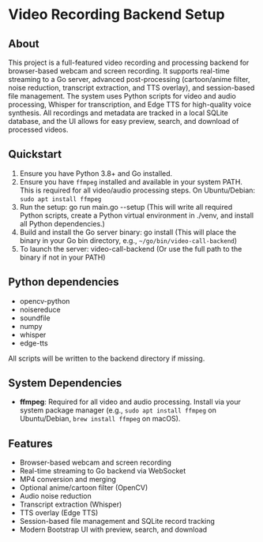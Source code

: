# Video Recording Backend Setup

## About

This project is a full-featured video recording and processing backend for browser-based webcam and screen recording. It supports real-time streaming to a Go server, advanced post-processing (cartoon/anime filter, noise reduction, transcript extraction, and TTS overlay), and session-based file management. The system uses Python scripts for video and audio processing, Whisper for transcription, and Edge TTS for high-quality voice synthesis. All recordings and metadata are tracked in a local SQLite database, and the UI allows for easy preview, search, and download of processed videos.

## Quickstart

1. Ensure you have Python 3.8+ and Go installed.
2. Ensure you have `ffmpeg` installed and available in your system PATH. This is required for all video/audio processing steps. On Ubuntu/Debian: `sudo apt install ffmpeg`
3. Run the setup:
   go run main.go --setup
   (This will write all required Python scripts, create a Python virtual environment in ./venv, and install all Python dependencies.)
4. Build and install the Go server binary:
   go install
   (This will place the binary in your Go bin directory, e.g., `~/go/bin/video-call-backend`)
5. To launch the server:
   video-call-backend
   (Or use the full path to the binary if not in your PATH)

## Python dependencies
- opencv-python
- noisereduce
- soundfile
- numpy
- whisper
- edge-tts

All scripts will be written to the backend directory if missing.

## System Dependencies
- **ffmpeg**: Required for all video and audio processing. Install via your system package manager (e.g., `sudo apt install ffmpeg` on Ubuntu/Debian, `brew install ffmpeg` on macOS).

## Features
- Browser-based webcam and screen recording
- Real-time streaming to Go backend via WebSocket
- MP4 conversion and merging
- Optional anime/cartoon filter (OpenCV)
- Audio noise reduction
- Transcript extraction (Whisper)
- TTS overlay (Edge TTS)
- Session-based file management and SQLite record tracking
- Modern Bootstrap UI with preview, search, and download
